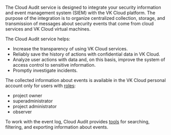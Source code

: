 The Cloud Audit service is designed to integrate your security information and event management system (SIEM) with the VK Cloud platform. The purpose of the integration is to organize centralized collection, storage, and transmission of messages about security events that come from cloud services and VK Cloud virtual machines.

The Cloud Audit service helps:

- Increase the transparency of using VK Cloud services.
- Reliably save the history of actions with confidential data in VK Cloud.
- Analyze user actions with data and, on this basis, improve the system of access control to sensitive information.
- Promptly investigate incidents.

The collected information about events is available in the VK Cloud personal account only for users with [roles](/en/tools-for-using-services/account/concepts/rolesandpermissions):

- project owner
- superadministrator
- project administrator
- observer

To work with the event log, Cloud Audit provides [tools](/en/monitoring-services/event-log/instructions/view-event-log) for searching, filtering, and exporting information about events.

